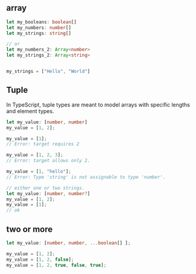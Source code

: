 ## array
```ts
let my_booleans: boolean[]
let my_numbers: number[]
let my_strings: string[]

// or
let my_numbers_2: Array<number>
let my_strings_2: Array<string>


my_strings = ["Hello", "World"]
```


## Tuple
In TypeScript, tuple types are meant to model arrays 
with specific lengths and element types.
```ts
let my_value: [number, number] 
my_value = [1, 2];

my_value = [1];
// Error: target requires 2

my_value = [1, 2, 3];
// Error: target allows only 2.

my_value = [1, "hello"];
// Error: Type 'string' is not assignable to type 'number'.
```


```ts
// either one or two strings.
let my_value: [number, number?] 
my_value = [1, 2];
my_value = [1];
// ok
```


## two or more
```ts
let my_value: [number, number, ...boolean[] ];

my_value = [1, 2];
my_value = [1, 2, false];
my_value = [1, 2, true, false, true];
```
